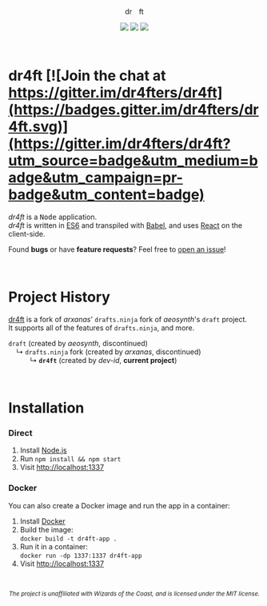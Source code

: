 <p align="center">
  dr<img src="https://raw.githubusercontent.com/dr4fters/dr4ft/master/public/4.png" height="14">ft
</p>

<p align='center'>
  <a href="https://travis-ci.com/dr4fters/dr4ft"><img src=https://travis-ci.com/dr4fters/dr4ft.svg?branch=master></a>
  <a href="https://david-dm.org/dr4fters/dr4ft"><img src=https://david-dm.org/dr4fters/dr4ft.svg></a>
  <a href="https://david-dm.org/dr4fters/dr4ft?type=dev"><img src=https://david-dm.org/dr4fters/dr4ft/dev-status.svg></a>
</p>



<br>

# dr4ft [![Join the chat at https://gitter.im/dr4fters/dr4ft](https://badges.gitter.im/dr4fters/dr4ft.svg)](https://gitter.im/dr4fters/dr4ft?utm_source=badge&utm_medium=badge&utm_campaign=pr-badge&utm_content=badge)

*dr4ft* is a <kbd>Node</kbd> application.<br>
*dr4ft* is written in [ES6] and transpiled with [Babel], and uses [React] on the client-side.

Found **bugs** or have **feature requests**? Feel free to [open an issue](https://github.com/dr4fters/dr4ft/issues/new)!



<br>

# Project History

[dr4ft](http://dr4ft.info) is a fork of *arxanas*' `drafts.ninja` fork of *aeosynth*'s `draft` project.<br>
It supports all of the features of `drafts.ninja`, and more.

`draft` (created by *aeosynth*, discontinued)<br>
&nbsp;&nbsp;&nbsp; ↳ `drafts.ninja` fork (created by *arxanas*, discontinued)<br>
&nbsp;&nbsp;&nbsp;&nbsp;&nbsp;&nbsp;&nbsp;&nbsp;&nbsp;&nbsp; ↳ **`dr4ft`** (created by *dev-id*, **current project**)



<br>

# Installation

### Direct

1) Install [Node.js](https://nodejs.org/download/)
2) Run `npm install && npm start`
3) Visit [http://localhost:1337](http://localhost:1337)


### Docker

You can also create a Docker image and run the app in a container:
1) Install [Docker](https://www.docker.com/)
2) Build the image:<br>
`docker build -t dr4ft-app .`
3) Run it in a container:<br>
`docker run -dp 1337:1337 dr4ft-app`<br>
4) Visit [http://localhost:1337](http://localhost:1337)



<br>

<p align='center'>
  <sub><i>The project is unaffiliated with Wizards of the Coast, and is licensed under the MIT license.</i></sub>
</p>



<!-- this are reference links -->
  [ES6]: https://github.com/lukehoban/es6features
  [Babel]: https://github.com/babel/babel
  [React]: https://github.com/facebook/react
  
